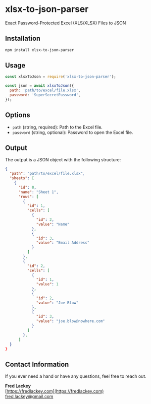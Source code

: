 # xlsx-to-json-parser

Exact Password-Protected Excel (XLS/XLSX) Files to JSON

## Installation

```bash
npm install xlsx-to-json-parser
```

## Usage

```javascript
const xlsxToJson = require('xlsx-to-json-parser');

const json = await xlsxToJson({
  path: 'path/to/excel/file.xlsx',
  password: 'SuperSecretPassword',
});
```

## Options

- `path` (string, required): Path to the Excel file.
- `password` (string, optional): Password to open the Excel file.

## Output


The output is a JSON object with the following structure:

```json
{
  "path": "path/to/excel/file.xlsx",
  "sheets": [
    {
      "id": 0,
      "name": "Sheet 1",
      "rows": [
        {
          "id": 1,
          "cells": [
            {
              "id": 2,
              "value": "Name"
            },
            {
              "id": 3,
              "value": "Email Address"
            }
          ]
        },
        {
          "id": 2,
          "cells": [
            {
              "id": 1,
              "value": 1
            },
            {
              "id": 2,
              "value": "Joe Blow"
            },
            {
              "id": 3,
              "value": "joe.blow@nowhere.com"
            }
          ]
        },
      ]
  }
}
```

## Contact Information

If you ever need a hand or have any questions, feel free to reach out.  

**Fred Lackey**  
[https://fredlackey.com](https://fredlackey.com)  
[fred.lackey@gmail.com](mailto:fred.lackey@gmail.com)  